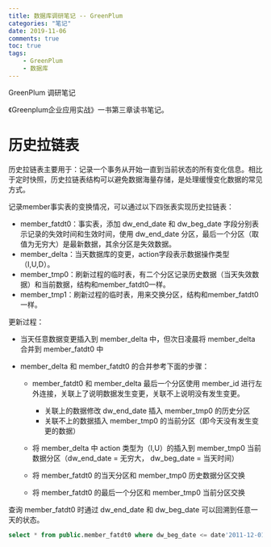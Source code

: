 ```yaml
---
title: 数据库调研笔记 -- GreenPlum
categories: "笔记"
date: 2019-11-06
comments: true
toc: true
tags:
	- GreenPlum
	- 数据库
---
```


GreenPlum 调研笔记

<!--more-->

《Greenplum企业应用实战》一书第三章读书笔记。

# 历史拉链表

历史拉链表主要用于：记录一个事务从开始一直到当前状态的所有变化信息。相比于定时快照，历史拉链表结构可以避免数据海量存储，是处理缓慢变化数据的常见方式。

记录member事实表的变换情况，可以通过以下四张表实现历史拉链表：

- member_fatdt0：事实表，添加 dw_end_date 和 dw_beg_date 字段分别表示记录的失效时间和生效时间，使用 dw_end_date 分区，最后一个分区（取值为无穷大）是最新数据，其余分区是失效数据。
- member_delta：当天数据库的变更，action字段表示数据操作类型（I,U,D）。
- member_tmp0：刷新过程的临时表，有二个分区记录历史数据（当天失效数据）和当前数据，结构和member_fatdt0一样。
- member_tmp1：刷新过程的临时表，用来交换分区，结构和member_fatdt0一样。

更新过程：

- 当天任意数据变更插入到 member_delta 中，但次日凌晨将 member_delta 合并到 member_fatdt0 中
- member_delta 和 member_fatdt0 的合并参考下面的步骤：

    - member_fatdt0 和 member_delta 最后一个分区使用 member_id 进行左外连接，关联上了说明数据发生变更，关联不上说明没有发生变更。
        
        - 关联上的数据修改 dw_end_date 插入 member_tmp0 的历史分区
        - 关联不上的数据插入 member_tmp0 的当前分区（即今天没有发生变更的数据）

    - 将 member_delta 中 action 类型为（I,U）的插入到 member_tmp0 当前数据分区（dw_end_date = 无穷大， dw_beg_date = 当天时间）
    - 将 member_fatdt0 的当天分区和 member_tmp0 历史数据分区交换
    - 将 member_fatdt0 的最后一个分区和 member_tmp0 当前分区交换

查询 member_fatdt0 时通过 dw_end_date 和 dw_beg_date 可以回溯到任意一天的状态。

```sql
select * from public.member_fatdt0 where dw_beg_date <= date'2011-12-01' and dw_end_date >= date'2011-12-01' order by member_id;
```

